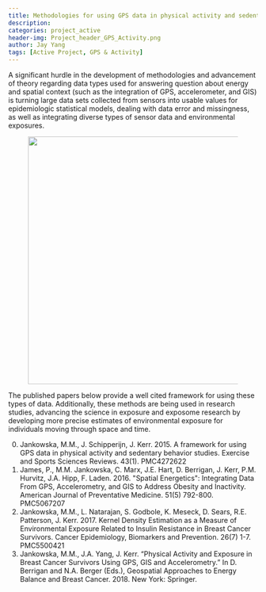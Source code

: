 ```yaml
---
title: Methodologies for using GPS data in physical activity and sedentary behavior studies
description:
categories: project_active
header-img: Project_header_GPS_Activity.png
author: Jay Yang
tags: [Active Project, GPS & Activity]
---
```


A significant hurdle in the development of methodologies and advancement of theory regarding data types used for answering question about energy and spatial context (such as the integration of GPS, accelerometer, and GIS) is turning large data sets collected from sensors into usable values for epidemiologic statistical models, dealing with data error and missingness, as well as integrating diverse types of sensor data and environmental exposures.

<figure><center>
  <img width="500" src="{{site.baseurl}}/assets/img/post/Project_header_GPS_Activity.png" data-action="zoom">
</center></figure>

The published papers below provide a well cited framework for using these types of data. Additionally, these methods are being used in research studies, advancing the science in exposure and exposome research by developing more precise estimates of environmental exposure for individuals moving through space and time.

0. Jankowska, M.M., J. Schipperijn, J. Kerr. 2015. A framework for using GPS data in physical activity and sedentary behavior studies. Exercise and Sports Sciences Reviews. 43(1). PMC4272622
0. James, P., M.M. Jankowska, C. Marx, J.E. Hart, D. Berrigan, J. Kerr, P.M. Hurvitz, J.A. Hipp, F. Laden. 2016. "Spatial Energetics": Integrating Data From GPS, Accelerometry, and GIS to Address Obesity and Inactivity. American Journal of Preventative Medicine. 51(5) 792-800. PMC5067207
0. Jankowska, M.M., L. Natarajan, S. Godbole, K. Meseck, D. Sears, R.E. Patterson, J. Kerr. 2017. Kernel Density Estimation as a Measure of Environmental Exposure Related to Insulin Resistance in Breast Cancer Survivors. Cancer Epidemiology, Biomarkers and Prevention. 26(7) 1-7. PMC5500421
0. Jankowska, M.M., J.A. Yang, J. Kerr. “Physical Activity and Exposure in Breast Cancer Survivors Using GPS, GIS and Accelerometry.” In D. Berrigan and N.A. Berger (Eds.), Geospatial Approaches to Energy Balance and Breast Cancer. 2018. New York: Springer.
